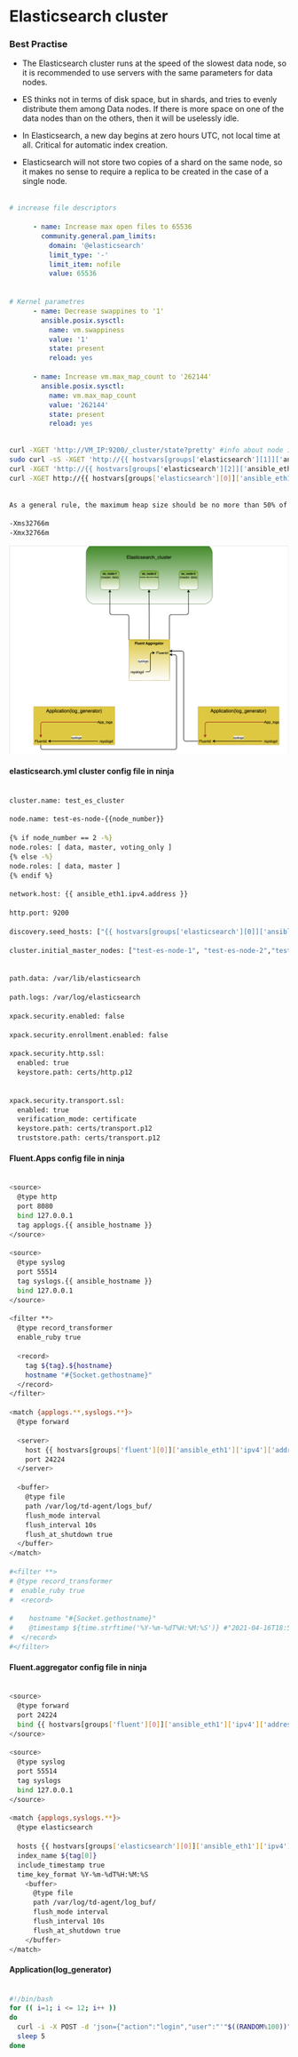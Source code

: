 # Elasticsearch cluster


### Best Practise

* The Elasticsearch cluster runs at the speed of the slowest data node, so it is recommended to use servers with the same parameters for data nodes.

* ES thinks not in terms of disk space, but in shards, and tries to evenly distribute them among Data nodes. If there is more space on one of the data nodes than on the others, then it will be uselessly idle.

* In Elasticsearch, a new day begins at zero hours UTC, not local time at all. Critical for automatic index creation.

* Elasticsearch will not store two copies of a shard on the same node, so it makes no sense to require a replica to be created in the case of a single node.


```yaml

# increase file descriptors

      - name: Increase max open files to 65536
        community.general.pam_limits:
          domain: '@elasticsearch'
          limit_type: '-'
          limit_item: nofile
          value: 65536


# Kernel parametres
      - name: Decrease swappines to '1'
        ansible.posix.sysctl:
          name: vm.swappiness
          value: '1'
          state: present
          reload: yes

      - name: Increase vm.max_map_count to '262144'
        ansible.posix.sysctl:
          name: vm.max_map_count
          value: '262144'
          state: present
          reload: yes

```

```bash

curl -XGET 'http://VM_IP:9200/_cluster/state?pretty' #info about node in cluster
sudo curl -sS -XGET 'http://{{ hostvars[groups['elasticsearch'][1]]['ansible_eth1']['ipv4']['address'] }}:9200/_cat/master?pretty' #who is master
curl -XGET 'http://{{ hostvars[groups['elasticsearch'][2]]['ansible_eth1']['ipv4']['address'] }}:9200/_cluster/health?pretty' #cluster state
curl -XGET http://{{ hostvars[groups['elasticsearch'][0]]['ansible_eth1']['ipv4']['address'] }}:9200/_search?size=100 | jq 

```


```bash 

As a general rule, the maximum heap size should be no more than 50% of RAM and no more than 32766m 

-Xms32766m 
-Xmx32766m

```


![Elastic_scheme](https://github.com/DevEnv-94/Logs/blob/master/Elasticsearch_cluster/images/scheme.png)


#### elasticsearch.yml cluster config file in ninja

```bash

cluster.name: test_es_cluster

node.name: test-es-node-{{node_number}}

{% if node_number == 2 -%}
node.roles: [ data, master, voting_only ]
{% else -%}
node.roles: [ data, master ]
{% endif %}

network.host: {{ ansible_eth1.ipv4.address }}

http.port: 9200

discovery.seed_hosts: ["{{ hostvars[groups['elasticsearch'][0]]['ansible_eth1']['ipv4']['address'] }}", "{{ hostvars[groups['elasticsearch'][1]]['ansible_eth1']['ipv4']['address'] }}","{{ hostvars[groups['elasticsearch'][2]]['ansible_eth1']['ipv4']['address'] }}"]

cluster.initial_master_nodes: ["test-es-node-1", "test-es-node-2","test-es-node-3"] 


path.data: /var/lib/elasticsearch

path.logs: /var/log/elasticsearch

xpack.security.enabled: false

xpack.security.enrollment.enabled: false

xpack.security.http.ssl:
  enabled: true
  keystore.path: certs/http.p12


xpack.security.transport.ssl:
  enabled: true
  verification_mode: certificate
  keystore.path: certs/transport.p12
  truststore.path: certs/transport.p12

```

#### Fluent.Apps config file in ninja

```bash

<source>
  @type http
  port 8080
  bind 127.0.0.1
  tag applogs.{{ ansible_hostname }}
</source>

<source>
  @type syslog
  port 55514
  tag syslogs.{{ ansible_hostname }}
  bind 127.0.0.1
</source>

<filter **>
  @type record_transformer
  enable_ruby true

  <record>
    tag ${tag}.${hostname}
    hostname "#{Socket.gethostname}"
  </record>
</filter>

<match {applogs.**,syslogs.**}>
  @type forward

  <server>
    host {{ hostvars[groups['fluent'][0]]['ansible_eth1']['ipv4']['address'] }}
    port 24224
  </server>

  <buffer>
    @type file
    path /var/log/td-agent/logs_buf/
    flush_mode interval
    flush_interval 10s
    flush_at_shutdown true  
  </buffer>
</match>

#<filter **>
# @type record_transformer
#  enable_ruby true
#  <record>

#    hostname "#{Socket.gethostname}"
#    @timestamp ${time.strftime('%Y-%m-%dT%H:%M:%S')} #"2021-04-16T18:52:03"
#  </record>
#</filter>

```

#### Fluent.aggregator config file in ninja

```bash

<source>
  @type forward
  port 24224
  bind {{ hostvars[groups['fluent'][0]]['ansible_eth1']['ipv4']['address'] }}
</source>

<source>
  @type syslog
  port 55514
  tag syslogs
  bind 127.0.0.1
</source>

<match {applogs,syslogs.**}>
  @type elasticsearch

  hosts {{ hostvars[groups['elasticsearch'][0]]['ansible_eth1']['ipv4']['address'] }}:9200,{{ hostvars[groups['elasticsearch'][1]]['ansible_eth1']['ipv4']['address'] }}:9200,{{ hostvars[groups['elasticsearch'][2]]['ansible_eth1']['ipv4']['address'] }}:9200
  index_name ${tag[0]}
  include_timestamp true
  time_key_format %Y-%m-%dT%H:%M:%S
    <buffer>
      @type file
      path /var/log/td-agent/log_buf/
      flush_mode interval
      flush_interval 10s
      flush_at_shutdown true
    </buffer>
</match>

```


#### Application(log_generator)

```bash

#!/bin/bash
for (( i=1; i <= 12; i++ ))
do
  curl -i -X POST -d 'json={"action":"login","user":"'"$((RANDOM%100))"'", "current_timestamp": '$(date +%s)'}' http://localhost:8080/applogs
  sleep 5
done

```